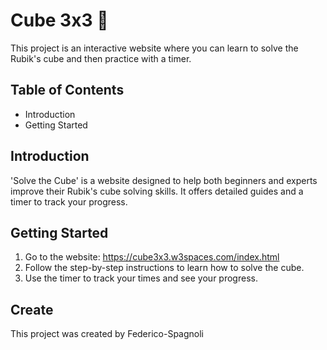 # Cube 3x3 🧩

This project is an interactive website where you can learn to solve the Rubik's cube and then practice with a timer.

## Table of Contents

- Introduction
- Getting Started

## Introduction

'Solve the Cube' is a website designed to help both beginners and experts improve their Rubik's cube solving skills. It offers detailed guides and a timer to track your progress.

## Getting Started

1. Go to the website: https://cube3x3.w3spaces.com/index.html
2. Follow the step-by-step instructions to learn how to solve the cube.
3. Use the timer to track your times and see your progress.

## Create

This project was created by Federico-Spagnoli
